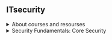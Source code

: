 ## ITsecurity

<details> 
  <summary>About courses and resourses</summary>

  **Security triad (also called the AIC or CIA)** The security triad mandates protection against the loss of confidentiality, the loss of integrity, and the loss of availability of IT systems and data. Other principles include defense-in-depth and the principle of least privilege

  Step you take to reduce weaknesses reduces your risks:

  * Enforce the principle of least privilege.
  * Implement strong authentication mechanisms.
  * Train employees on risks of social engineering.
  * Regularly remind employees about their security responsibilities.
  * Implement multiple layers of security (defense-in-depth).
  * Remove or disable unneeded services and protocols.
  * Implement host-based and network-based firewalls.
  * Keep all systems up to date with patches.
  * Install and update antivirus software.
  * Add redundancies for critical systems.
  * Secure access to data with permissions.
  * Back up data and store a backup copy off-site.
  * Track access to data and systems with audit trails.
  * Encrypt critical data at rest and when transmitted on the wire.
  * Protect systems, data, and facilities with strong physical security.
  >Note 
  >Although this book isn't a comprehensive source for mitigating all risks, it does include basic information you can use as a foundation.

  Books:
  >Microsoft Windows Security: Essentials - Darril Gibson
  >Computer Network Security - Ali Sadiqui 
  >Information Technology Security Fundamentals - Glen Sagers, Bryan Hosack 
  >Foundations of Information Security: A Straightforward Introduction - Jason Andress 

  PracticeLabs - Configure Real Devices in a Virtual Environment  

  - [] Practice Labs: Security Fundamentals URL
  - [] Cyber Security Fundamentals URL
  - [] Practice Labs: Security Concepts and Management on Windows 10 URL
  - [] Linux Fundamentals URL
  - [] Network Security Tools - NMAP URL
  - [] Extra Resources
  - [] How To Create and Use Virtual Machines URL
  - [] Splunk Fundamentals - 1 hour 22 mins
  
  ![Risk](/imgformyconspect/fig1-1.jpg)


</details>

<details> 
  <summary>Security Fundamentals: Core Security</summary>
  
  # Security Fundamentals: Core Security

  * recognize the characteristics of confidentiality
  * recognize the characteristics of integrity
  * recognize the characteristics of availability
  * distinguish risk management strategies
  * recognize the characteristics of the least privilege principle
  * identify techniques for avoiding social engineering
  * distinguish between the different components of attack surfaces
  * describe the use of the new threat modeling tool
  * identify characteristics of site security
  * distinguish between the equipment used for securing computers
  * identify the security challenges of removable devices and drives
  * distinguish between the different technologies for securing mobile devices
  * identify characteristics of keyloggers

### The CIA triad:
* Confidentiality
* Integrity
* Availability
#### Confidentiality as relates to data/information security:
* Mitigating unauthorized accsess to sensitive network assets
#### Accompished though vrious levels of: 
* Encryption
* Authentication
* Access controls
#### Confidentiality classifications
Common confidentially classifications - as exsemple:
* Public
* Internal
* Condfidential
Governmental agencies:
* Unclassified
* Restricted
* Secret
* Nop secret

#### The Core Concept of Integrity
Integrity as it relates to data/information security:
* To protect data/information against unauthorized of accidental change
Encomprasses data/information
* Consistency
* Accuracy
* Validity
Data/information integrity accopmpished throught:
* Security programs which manage and detected change
* Permissions control access to assets
* Auditing and accounting processes to record change

#### The Core Conceprt of Availability:
Availability as relates to datd/information security
* the generally unfettered accessibility of recourses to users, systens and/or applications as required

#### Treats to Data/Information availability
Two commons threats to data/infomation availability: 
- Natural disasters
- Equipment failure
- Unplanned outages
Deliberate:
- DoS attacks
- Network worms

#### The Impact of Threats and Risks
Risk managment:
- Identyfying. assessing and ptioritizing threats and risks wit focus on negative risks
Risk:
- The likelyhood of an event occuring
Threat:
- A specific risk that could result in an unwatched breach by exploiting system vulnerabilities

#### The purpose of a risk managment plan:
- Remove risk where possible
- Mitigate consequences of those risks which can't be prevented
The steps of a risk management plan:
- Perform a risk assessment
- - Identify risks may harm your environment
- Evaluete risks against two factors:
- - The likelihood the risks will occur
- - What impact the risks will have on your environment
- Prioritize identified risks:
- - Utilize a risk matrix to assist in risk ranking
- - Outline risk ranking/risk score
![Diagrams](/imgformyconspect/fig1-2.png)
#### Risk Managment Plan Detalied - Risk Response
Respond to risks using typical methods:
- Avoidance
- Mitigation
- Accertance
- Transfer
![Diagrams](imgformyconspect/fif1-3.png)
#### Risk Managment Plan Detalied - Avoidance and Mitigation
Risk avoidance:
- Risk is removed by choocing to not participate in an event or activity
Risk Mitigation:
- Risk is minimized throught interventions which lower likelihood and/or impact of the risk
Risk Accetace:
- Knowing the risk and accepting the likelihood and/or impact of the risk
Risk Transfer:
- Shifting risk responsibility to a third perty

#### Residual Risk
Important to be of any residual risk:
- What remains subsequent to implementing measures to lessen likelihood or impact of a negative incidient

#### Principle Of Least Privilege
A securirty measure than can apply to user, sysytem, program or process that defines the least amount of "rigts", or access, required to effectively accomplish its function.
![Diagrams](/imgformyconspect/fig1-5.png) 

#### Principle Of Least Privilege Chalanges:
- Has been around for a long time
- Organizations have driven organizations to focus on its implementation and ensure principle is folowed
- - Sarbanes-Oxley
- - HIPAA
- - HITECH
![Diagrams](imgformyconspect/fig1-4.png) 
Difficultes lie within the diversity corporate work enviropments:
- Hundred thousands of users
- Dispersed over numerous geographical locations
- Require access to multiple application, file server and printers
- Access requirements may very by location. user type and department security levels
- Application and systam permitions also hve to bee taken into account
- Regulatory requirment auditing to ensuresuccesful implementation akros the enterprise
Use grouprs:
- Ensure user and applications are effectively placed into groups streamline permissions assignment
Use accounts as intended
- Ensure administrators only use admin accounts for admin tasks
Standardize accounts
- Define a number of account types based on user roles and assign as appropriate
Third-party applications:
- There are third-party apps available to help streamline and assist in permissions managment
Processes and procedures:
- Establish a framework for acount managment which defines creation, attributes, assignment and maintenance of all accounts

#### Social engineering:
- A malicious practice, or attack, through which deception in used to again to gain access to network, system or data
- Attecers will attempt to gain personal/sensitive information from trusting individuals to furter their exploits
- The attack can occur by various means:
- - Through email
- - Over the phone
- - In person

#### Avoiding Social Engineering
Techiques to help avoid social engineering attacks:
- Be distrustful:
- - Any communication through which requests are made for sensitive internal information should be met whit suspicion
- - Report such occurrences to the appropriate personnel
Exercise caution:
- Sensitive infirmation should not be provided to anione that does not have a right to that information
Techniques to help aviod social engineering attacks continued:
- Confirm identifty
  - Ensure to validate the identity of all unknown requestors of sensitive internal information - request:
    * Name(s)
    * Phone number(s)
    * Photo ID(s)
  - Avoid email
    * Personal, sensitive, internak information shoulddn't be conveyed via email requests 
    * Be wary of embedded links email messages

  #### Attack Surface Analysis
Attack surface
- Entry point an attacker uses to breach a system
- Network or application foe malicious intent(преступное намерение)
Three areas are examined in order to determine the attack surface of an environment
- Application
- Network
- Employee
Considerations when assessing the application attack surface:
- How much code an application has
- How many data inputs there are in the application
- How many and what type of service and running
- Listening ports the application uses

##### Network attack Surface
Consideration when assessing the nwtwork attack surface:
- Network design
- Location of critical systems
- Lokation and configuration of firewalls
- Configurations and aspects security related devises - IDS, VPN
![Diagrams](imgformyconspect/fig1-6.png) 
##### Employee Attack surface
Considaration when assesing the employee attack surface:
- What is the likelihood of your environment experting occurrences of
- Social engineering
- Malicious behavior
- Human error
Download Attack Surface Analyzer
- Trustworthy Computing Group
- MSFT Internal Use
- Snapshot system state before and after installation
- Displays changes'to key elements of the windows attack surface

### Threat Moddeling
1. Diagram
2. Identify
3. Mitigate
4. Validate
![Diagrams](imgformyconspect/fig1-7.png)
Donwload the Threat Modeling Tool
- Create model
- Use templates
- Build the Model
- Analyze Threaths
- Create Report

### Phisical Site security
Control over who accesses your physical environment, assets and data is important
Security measures to consider are:
- Badge rearers
- Keyboard for access to sensitive areas
- Office and desk keys
- Guards to control access
- Logbooks to record peoples entry 

##### Phisical Site security - Cost
Ensure to cinsider cost when determining your security plan:
- Evaluate the importance of the data/resourses you're protecting and commersurately acquire security resourses
Ensure youre security measures aren't averly cumbersome:
- Inplement proper training
- If security measures are too ardouous, users may br tamped to circumvent them
  
##### Phisical Site security - Access control
Access control:
- In the contex of physical site security, involves the restriction of access to resourses to only those who require access
- Through use of fenses, guards, door locks, etc.
![Diagrams](imgformyconspect/fig1-8.png)
Securing the physical premises:
- Incorporate defense in depth - layered site security:
- Multiple lyers of security to pritect and defend sensitive site assets
  - If outher layers are breached, inner layers remaine to thwart attackers from accessing sensitive areas
  
##### Phisical Site security - Physical Premises
The Physical Premises is often divided into three zones:
External perimeter:
- Outermost portion of the physical premises
- Driveways, parking lost, etc.
Internal perimeter:
- Buildings on the physical premises, or only those buildings you occuppy there be multiple tenants
Secure areas:
- Sensitive locations within the building(s) such network rooms, data centersm wiring closets etc.

### Phisical Site security - External Perimmeter
Your external perimeter is the first line of defense which, depending on your environmemtm can be comprised of:
- Security cameras:
  - Concern - can be costly, so balance monitoring casts vs recording schedules
- Lighting
- Fencing
- Gates
- Guards
  
### Phisical Site security - Internal Perimmeter
Your internal security consist of exterior doors. walls and any internal secure areas, such as:
- External/internal doorlocks
- Keypads
- Card readers 
- Concierges
- Smoke detectors
Implement the principle of least privilege from a physical perspective, by segregating your internal space appropriately

### Phisical Site security - Security Areas
Your secure areas consist of the most sensitive rooms or locations within your environment's internal perimeter - network rooms and writing closets, stc.
Any secure area where srtict security control is required in order to minimize unauthorized access from ethter external attackers or unwarranted internal employee access.
Access limited throught the yse of:
- Security doors. keypads, card readers, biometric systems, cameras and intrusion detection systems.

### Phisical Site security - Site Sucurity Processes
You should also implement site security processes for each area which define:
- External Perimeter:
  - Parking lot access management, Guard patrol schedule, Tracking entries and exist, Dealing with abandoned packages and suspicious pepole
- Internal perimeter:
  - Sign-in procedures, door locking schedules, delivery processes escorting visitors, personal equipment entry and removal procedures
- Secure Areas:
  - Will generally have strict procedures in place. such as who allowed to enter and when
  
### Computer Security
Computer security generally refers to securing physical computers, which typically are:
- Servers - back-end machines which host centralized applications and servises - domaine controller, email server, web server, etc.
- Desktops - front-end machines typically utilized by end users to interact with back-and services.
- Mobile computers - laptops. notebooks, netbooks, tablets and smartphones. Function similary to a desktop with the added flexibility of mobility.

##### Computer Security - Servers
Considerations for physical server security:
- Servers are expensive, provide critical servises and applications
- Should be lockated in a data center of computer room
- Or at the very least, locked whit a security cable, or in a security cabinet or rsck with a locking door.

##### Computer Security - Desktop
Consideratoins for physical desktop security:
- Desktops are generally inexpensive
- Typically used in secure offices or at home
- Computer security cables are typically sufficient

### Removoble Devices
Removoble devices can be in the format of:
- MicroSD/SD cards
- Thumb/flash drivers
- External drivers
- Floppy disks/CDs/DVDs
They generally connect to a computer via USB ports/readers or Firewire ports
  
##### Removoble Devices and Drivers - Security Challenges
There are numerous security challenges with these items, primary:
- Loss- the most common issue, especially whit USB drivers
  - If possible, recommended to implement authetification/encryption
  - Raise awareness as to the risks of data stored something so easily misplased
- Thetf - convenience of portability also makes such item easy to steal
  - Keep items with you, or locked in a secure location
  - Devices are cheap, but data be confidential and irreplaceable
- Espionage - the best measure is to protect data from unauthorized access and employee the principle of least privilege
  
### Mobile Device Security  
Mobile devces such a laptops, PDAs and smartphones, represent one of the most difficult security challenges for your organization
They can store large amounts of sensitive data, which if lost or stolen, can have an immeasurable impact on your organization

##### Mobile Device Security - Laptops
Options for securing laptops include:
- Alarms
  - Motion sensitive - alert when device is moved
- Security Cables
  - Allows for anchoring to a secure object
- Safes
  - Virtually impenetrable and can secured to an immovable object
- Docking Stations
  - Many models contain some combination of key/padlock depending on model
- Thetf recovery software
  - Allows for traking should the device be stolen

##### Mobile Device Security - PDAs And Smartphones
These devices can be more dificult to secure than laptops. Some recommendations are:
- Employ passwords and encryption
- Utilize remove wiping applicattions and GPS measures for tracking
- Always keep your mobile device with you, or within sight
- Don't leave device unattended in a vehicle
- When traveling, use a hotel safe if available

### Keyloggers
Define Keyloggers:
- A device than capture keystroke input. Can be either:
  - Logical - covertly installed application
  - Physical - device placed between keyboard and computer(There are also wireless sniffers than can be used to capture wireles keyboard input)
Either option will capture user keyboard iput repayed in order to procure sensitive information:
- Passwords
- Credit card numbers
- User IDs
##### Keylogger Defense
Physical keylogger defense:
- Visual inspection - an extra device between the computer an keyboard could be a keylogger
- Important to check when using a shared or public computer
Logical keykogerdafense:
- Ensure antimalware software is up to date
- User Account can help ensure no unauthorized software is installed
Wireless sniffer defense:
- Utilize a wireless keyboard which supports encription

</details>